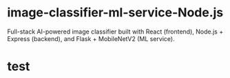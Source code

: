 # image-classifier-ml-service-Node.js
Full-stack AI-powered image classifier built with React (frontend), Node.js + Express (backend), and Flask + MobileNetV2  (ML service).
# test
